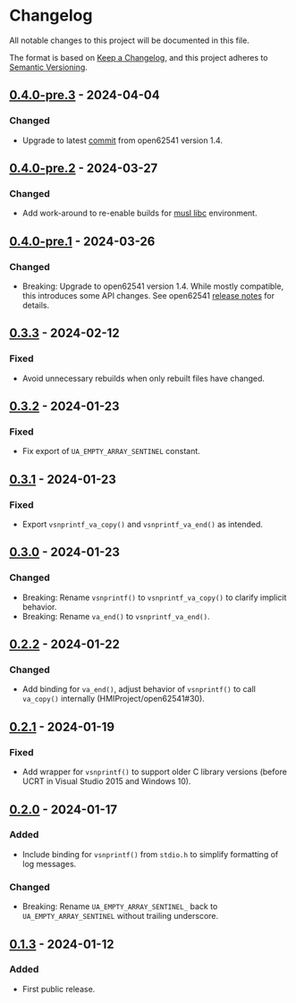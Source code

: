 # Changelog

All notable changes to this project will be documented in this file.

The format is based on [Keep a Changelog](https://keepachangelog.com/en/1.0.0/), and this project
adheres to [Semantic Versioning](https://semver.org/spec/v2.0.0.html).

## [0.4.0-pre.3] - 2024-04-04

[0.4.0-pre.3]: https://github.com/HMIProject/open62541-sys/compare/v0.4.0-pre.2...v0.4.0-pre.3

### Changed

- Upgrade to latest
  [commit](https://github.com/open62541/open62541/commit/43ea708216e0460d9d50348a140a952cca34fe81)
  from open62541 version 1.4.

## [0.4.0-pre.2] - 2024-03-27

[0.4.0-pre.2]: https://github.com/HMIProject/open62541-sys/compare/v0.4.0-pre.1...v0.4.0-pre.2

### Changed

- Add work-around to re-enable builds for [musl libc](https://www.musl-libc.org) environment.

## [0.4.0-pre.1] - 2024-03-26

[0.4.0-pre.1]: https://github.com/HMIProject/open62541-sys/compare/v0.3.3...v0.4.0-pre.1

### Changed

- Breaking: Upgrade to open62541 version 1.4. While mostly compatible, this introduces some API
  changes. See open62541 [release notes](https://github.com/open62541/open62541/releases) for
  details.

## [0.3.3] - 2024-02-12

[0.3.3]: https://github.com/HMIProject/open62541-sys/compare/v0.3.2...v0.3.3

### Fixed

- Avoid unnecessary rebuilds when only rebuilt files have changed.

## [0.3.2] - 2024-01-23

[0.3.2]: https://github.com/HMIProject/open62541-sys/compare/v0.3.1...v0.3.2

### Fixed

- Fix export of `UA_EMPTY_ARRAY_SENTINEL` constant.

## [0.3.1] - 2024-01-23

[0.3.1]: https://github.com/HMIProject/open62541-sys/compare/v0.3.0...v0.3.1

### Fixed

- Export `vsnprintf_va_copy()` and `vsnprintf_va_end()` as intended.

## [0.3.0] - 2024-01-23

[0.3.0]: https://github.com/HMIProject/open62541-sys/compare/v0.2.2...v0.3.0

### Changed

- Breaking: Rename `vsnprintf()` to `vsnprintf_va_copy()` to clarify implicit behavior.
- Breaking: Rename `va_end()` to `vsnprintf_va_end()`.

## [0.2.2] - 2024-01-22

[0.2.2]: https://github.com/HMIProject/open62541-sys/compare/v0.2.1...v0.2.2

### Changed

- Add binding for `va_end()`, adjust behavior of `vsnprintf()` to call `va_copy()` internally
  (HMIProject/open62541#30).

## [0.2.1] - 2024-01-19

[0.2.1]: https://github.com/HMIProject/open62541-sys/compare/v0.2.0...v0.2.1

### Fixed

- Add wrapper for `vsnprintf()` to support older C library versions (before UCRT in Visual Studio
  2015 and Windows 10).

## [0.2.0] - 2024-01-17

[0.2.0]: https://github.com/HMIProject/open62541-sys/compare/v0.1.3...v0.2.0

### Added

- Include binding for `vsnprintf()` from `stdio.h` to simplify formatting of log messages.

### Changed

- Breaking: Rename `UA_EMPTY_ARRAY_SENTINEL_` back to `UA_EMPTY_ARRAY_SENTINEL` without trailing
  underscore.

## [0.1.3] - 2024-01-12

[0.1.3]: https://github.com/HMIProject/open62541-sys/releases/tag/v0.1.3

### Added

- First public release.
